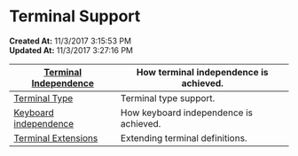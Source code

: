 # Terminal Support

**Created At:** 11/3/2017 3:15:53 PM  
**Updated At:** 11/3/2017 3:27:16 PM  



| [Terminal Independence](terminal-independence) | How terminal independence is achieved. |
| --- | --- |
| [Terminal Type](terminal-type) | Terminal type support. |
| [Keyboard independence](keyboard-independence) | How keyboard independence is achieved. |
| [Terminal Extensions](terminal-extensions) | Extending terminal definitions. |

